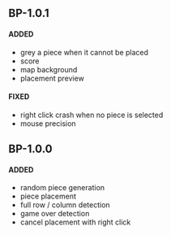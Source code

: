 ## BP-1.0.1
#### ADDED
- grey a piece when it cannot be placed
- score
- map background
- placement preview
#### FIXED
- right click crash when no piece is selected
- mouse precision

## BP-1.0.0
#### ADDED
- random piece generation
- piece placement
- full row / column detection
- game over detection 
- cancel placement with right click
